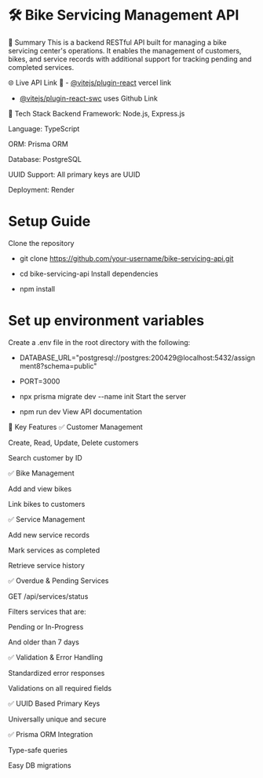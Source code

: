 # 🛠 Bike Servicing Management API
📄 Summary
This is a backend RESTful API built for managing a bike servicing center's operations. It enables the management of customers, bikes, and service records with additional support for tracking pending and completed services.

🌐 Live API Link
🔗 - [@vitejs/plugin-react](https://assignment3-ten-beta.vercel.app/) vercel link
- [@vitejs/plugin-react-swc](https://github.com/nafis200/L-2-A-3) uses Github Link

🧰 Tech Stack
Backend Framework: Node.js, Express.js

Language: TypeScript

ORM: Prisma ORM

Database: PostgreSQL

UUID Support: All primary keys are UUID

Deployment: Render

# Setup Guide
Clone the repository

- git clone https://github.com/your-username/bike-servicing-api.git

- cd bike-servicing-api
Install dependencies

- npm install

# Set up environment variables
Create a .env file in the root directory with the following:

- DATABASE_URL="postgresql://postgres:200429@localhost:5432/assignment8?schema=public"
- PORT=3000

- npx prisma migrate dev --name init
Start the server
- npm run dev
View API documentation

🚀 Key Features
✅ Customer Management

Create, Read, Update, Delete customers

Search customer by ID

✅ Bike Management

Add and view bikes

Link bikes to customers

✅ Service Management

Add new service records

Mark services as completed

Retrieve service history

✅ Overdue & Pending Services

GET /api/services/status

Filters services that are:

Pending or In-Progress

And older than 7 days

✅ Validation & Error Handling

Standardized error responses

Validations on all required fields

✅ UUID Based Primary Keys

Universally unique and secure

✅ Prisma ORM Integration

Type-safe queries

Easy DB migrations